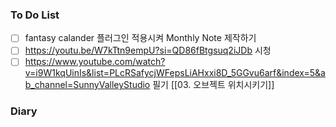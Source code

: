 ### To Do List
- [ ] fantasy calander 플러그인 적용시켜 Monthly Note 제작하기
- [ ] https://youtu.be/W7kTtn9empU?si=QD86fBtgsuq2iJDb 시청
- [ ] https://www.youtube.com/watch?v=i9W1kqUinIs&list=PLcRSafycjWFepsLiAHxxi8D_5GGvu6arf&index=5&ab_channel=SunnyValleyStudio 필기 [[03. 오브젝트 위치시키기]]
### Diary
